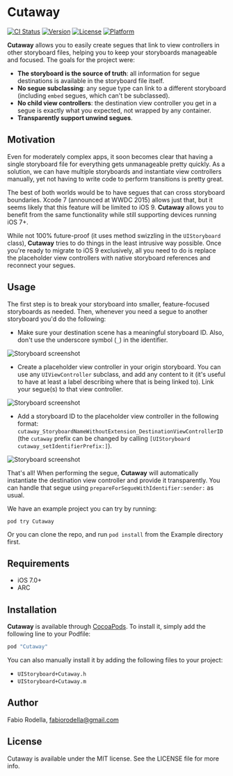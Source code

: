 # Cutaway

[![CI Status](http://img.shields.io/travis/fabiorodella/Cutaway.svg?style=flat)](https://travis-ci.org/fabiorodella/Cutaway)
[![Version](https://img.shields.io/cocoapods/v/Cutaway.svg?style=flat)](http://cocoapods.org/pods/Cutaway)
[![License](https://img.shields.io/cocoapods/l/Cutaway.svg?style=flat)](http://cocoapods.org/pods/Cutaway)
[![Platform](https://img.shields.io/cocoapods/p/Cutaway.svg?style=flat)](http://cocoapods.org/pods/Cutaway)

**Cutaway** allows you to easily create segues that link to view controllers in other storyboard files, helping you to keep your storyboards manageable and focused. The goals for the project were:

* **The storyboard is the source of truth**: all information for segue destinations is available in the storyboard file itself.
* **No segue subclassing**: any segue type can link to a different storyboard (including `embed` segues, which can't be subclassed).
* **No child view controllers**: the destination view controller you get in a segue is exactly what you expected, not wrapped by any container.
* **Transparently support unwind segues**.

## Motivation

Even for moderately complex apps, it soon becomes clear that having a single storyboard file for everything gets unmanageable pretty quickly. As a solution, we can have multiple storyboards and instantiate view controllers manually, yet not having to write code to perform transitions is pretty great. 

The best of both worlds would be to have segues that can cross storyboard boundaries. Xcode 7 (announced at WWDC 2015) allows just that, but it seems likely that this feature will be limited to iOS 9. **Cutaway** allows you to benefit from the same functionality while still supporting devices running iOS 7+. 

While not 100% future-proof (it uses method swizzling in the `UIStoryboard` class), **Cutaway** tries to do things in the least intrusive way possible. Once you're ready to migrate to iOS 9 exclusively, all you need to do is replace the placeholder view controllers with native storyboard references and reconnect your segues.

## Usage

The first step is to break your storyboard into smaller, feature-focused storyboards as needed. Then, whenever you need a segue to another storyboard you'd do the following:

* Make sure your destination scene has a meaningful storyboard ID. Also, don't use the underscore symbol (`_`) in the identifier. 

![Storyboard screenshot](https://github.com/fabiorodella/Cutaway/blob/master/Screenshots/ss_destination_id.png)

* Create a placeholder view controller in your origin storyboard. You can use any `UIViewController` subclass, and add any content to it (it's useful to have at least a label describing where that is being linked to). Link your segue(s) to that view controller. 

![Storyboard screenshot](https://github.com/fabiorodella/Cutaway/blob/master/Screenshots/ss_vc_placeholder.png)

* Add a storyboard ID to the placeholder view controller in the following format: `cutaway_StoryboardNameWithoutExtension_DestinationViewControllerID` (the `cutaway` prefix can be changed by calling `[UIStoryboard cutaway_setIdentifierPrefix:]`). 

![Storyboard screenshot](https://github.com/fabiorodella/Cutaway/blob/master/Screenshots/ss_cutaway_id.png)

That's all! When performing the segue, **Cutaway** will automatically instantiate the destination view controller and provide it transparently. You can handle that segue using `prepareForSegueWithIdentifier:sender:` as usual.

We have an example project you can try by running:

```
pod try Cutaway
```


Or you can clone the repo, and run `pod install` from the Example directory first.

## Requirements

* iOS 7.0+
* ARC

## Installation

**Cutaway** is available through [CocoaPods](http://cocoapods.org). To install
it, simply add the following line to your Podfile:

```ruby
pod "Cutaway"
```

You can also manually install it by adding the following files to your project:

* `UIStoryboard+Cutaway.h`
* `UIStoryboard+Cutaway.m`

## Author

Fabio Rodella, fabiorodella@gmail.com

## License

Cutaway is available under the MIT license. See the LICENSE file for more info.
